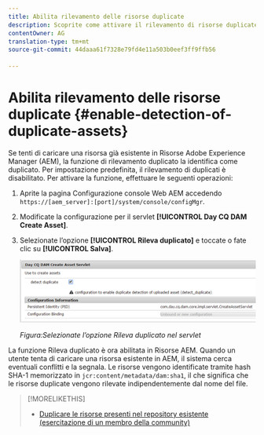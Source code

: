 ```yaml
---
title: Abilita rilevamento delle risorse duplicate
description: Scoprite come attivare il rilevamento di risorse duplicate in AEM.
contentOwner: AG
translation-type: tm+mt
source-git-commit: 44daaa61f7328e79fd4e11a503b0eef3ff9ffb56

---
```



# Abilita rilevamento delle risorse duplicate {#enable-detection-of-duplicate-assets}

Se tenti di caricare una risorsa già esistente in Risorse Adobe Experience Manager (AEM), la funzione di rilevamento duplicato la identifica come duplicato. Per impostazione predefinita, il rilevamento di duplicati è disabilitato. Per attivare la funzione, effettuare le seguenti operazioni:

1. Aprite la pagina Configurazione console Web AEM accedendo `https://[aem_server]:[port]/system/console/configMgr`.
1. Modificate la configurazione per il servlet **[!UICONTROL Day CQ DAM Create Asset]**.
1. Selezionate l’opzione **[!UICONTROL Rileva duplicato]** e toccate o fate clic su **[!UICONTROL Salva]**.

   ![Selezionate l’opzione Rileva duplicato nel servlet](assets/chlimage_1-377.png)

   *Figura:Selezionate l’opzione Rileva duplicato nel servlet*

La funzione Rileva duplicato è ora abilitata in Risorse AEM. Quando un utente tenta di caricare una risorsa esistente in AEM, il sistema cerca eventuali conflitti e la segnala. Le risorse vengono identificate tramite hash SHA-1 memorizzato in `jcr:content/metadata/dam:sha1`, il che significa che le risorse duplicate vengono rilevate indipendentemente dal nome del file.

>[!MORELIKETHIS]
>
>* [Duplicare le risorse presenti nel repository esistente (esercitazione di un membro della community)](https://experience-aem.blogspot.com/2019/06/aem-65-find-duplicate-assets-binaries-in-existing-repository.html)

